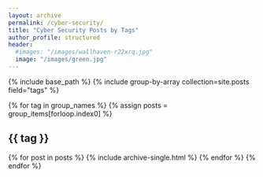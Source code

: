 ```yaml
---
layout: archive
permalink: /cyber-security/
title: "Cyber Security Posts by Tags"
author_profile: structured
header:
  #images: "/images/wallhaven-r22xrq.jpg"
  image: "/images/green.jpg"
---
```


{% include base_path %}
{% include group-by-array collection=site.posts field="tags" %}

{% for tag in group_names %}
  {% assign posts = group_items[forloop.index0] %}
  <h2 id="{{ tag | slugify }}" class="archive__subtitle">{{ tag }}</h2>
  {% for post in posts %}
    {% include archive-single.html %}
  {% endfor %}
{% endfor %}
